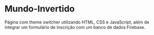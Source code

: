 # Mundo-Invertido
Página com theme switcher utilizando HTML, CSS e JavaScript, além de integrar um formulário de inscrição com um banco de dados Firebase.
